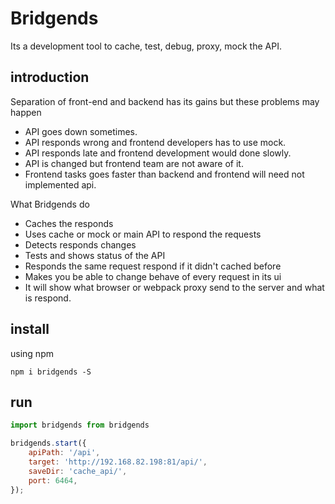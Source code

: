 # Bridgends

Its a development tool to cache, test, debug, proxy, mock the API.

## introduction

Separation of front-end and backend has its gains but these problems may happen
 - API goes down sometimes.
 - API responds wrong and frontend developers has to use mock.
 - API responds late and frontend development would done slowly.
 - API is changed but frontend team are not aware of it.
 - Frontend tasks goes faster than backend and frontend will need not implemented api.

What Bridgends do
 - Caches the responds
 - Uses cache or mock or main API to respond the requests
 - Detects responds changes
 - Tests and shows status of the API
 - Responds the same request respond if it didn't cached before
 - Makes you be able to change behave of every request in its ui
 - It will show what browser or webpack proxy send to the server and what is respond.

## install

using npm

```
npm i bridgends -S
```

## run

```js
import bridgends from bridgends

bridgends.start({
    apiPath: '/api',
    target: 'http://192.168.82.198:81/api/',
    saveDir: 'cache_api/',
    port: 6464,
});
```
